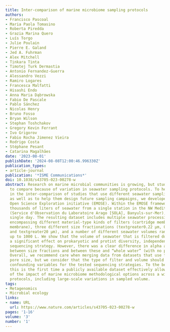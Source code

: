 ```yaml
---
title: Inter-comparison of marine microbiome sampling protocols
authors:
- Francisco Pascoal
- Maria Paola Tomasino
- Roberta Piredda
- Grazia Marina Quero
- Luís Torgo
- Julie Poulain
- Pierre E. Galand
- Jed A. Fuhrman
- Alex Mitchell
- Tinkara Tinta
- Timotej Turk Dermastia
- Antonio Fernandez-Guerra
- Alessandro Vezzi
- Ramiro Logares
- Francesca Malfatti
- Hisashi Endo
- Anna Maria Dąbrowska
- Fabio De Pascale
- Pablo Sánchez
- Nicolas Henry
- Bruno Fosso
- Bryan Wilson
- Stephan Toshchakov
- Gregory Kevin Ferrant
- Ivo Grigorov
- Fabio Rocha Jimenez Vieira
- Rodrigo Costa
- Stéphane Pesant
- Catarina Magalhães
date: '2023-08-01'
publishDate: '2024-08-08T12:00:46.996330Z'
publication_types:
- article-journal
publication: '*ISME Communications*'
doi: 10.1038/s43705-023-00278-w
abstract: Research on marine microbial communities is growing, but studies are hard
  to compare because of variation in seawater sampling protocols. To help researchers
  in the inter-comparison of studies that use different seawater sampling methodologies,
  as well as to help them design future sampling campaigns, we developed the EuroMarine
  Open Science Exploration initiative (EMOSE). Within the EMOSE framework, we sampled
  thousands of liters of seawater from a single station in the NW Mediterranean Sea
  (Service d'Observation du Laboratoire Arago [SOLA], Banyuls-sur-Mer), during one
  single day. The resulting dataset includes multiple seawater processing approaches,
  encompassing different material-type kinds of filters (cartridge membrane and flat
  membrane), three different size fractionations (textgreater0.22 µm, 0.22–3 µm, 3–20 µm
  and textgreater20 µm), and a number of different seawater volumes ranging from 1 L
  up to 1000 L. We show that the volume of seawater that is filtered does not have
  a significant effect on prokaryotic and protist diversity, independently of the
  sequencing strategy. However, there was a clear difference in alpha and beta diversity
  between size fractions and between these and “whole water” (with no pre-fractionation).
  Overall, we recommend care when merging data from datasets that use filters of different
  pore size, but we consider that the type of filter and volume should not act as
  confounding variables for the tested sequencing strategies. To the best of our knowledge,
  this is the first time a publicly available dataset effectively allows for the clarification
  of the impact of marine microbiome methodological options across a wide range of
  protocols, including large-scale variations in sampled volume.
tags:
- Metagenomics
- Microbial ecology
links:
- name: URL
  url: https://www.nature.com/articles/s43705-023-00278-w
pages: '1-16'
volume: '3'
number: '1'
---
```


